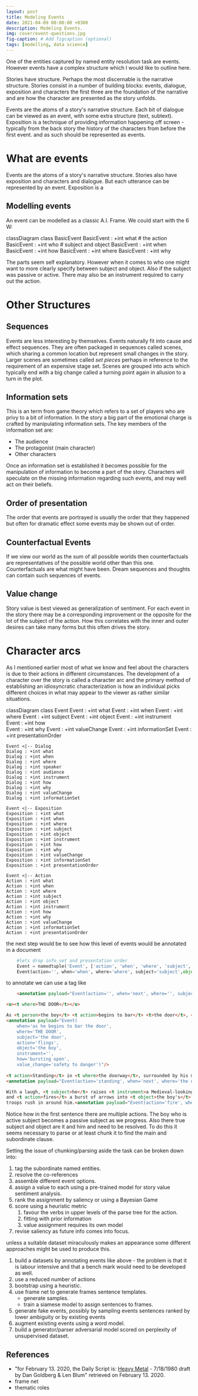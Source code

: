 ```yaml
---
layout: post
title: Modeling Events
date: 2021-04-09 00:00:00 +0300
description: Modeling Events. 
img: cover/event-questions.jpg 
fig-caption: # Add figcaption (optional)
tags: [modelling, data science] 
---
```


One of the entities captured by named entity resolution task are events. However events have a complex structure which I would like to outline here.

Stories have structure. Perhaps the most discernable is the narrative structure. Stories consist in a number of building blocks: events, dialogue, exposition and characters the first three are the foundation of the narrative and are how the character are presented as the story unfolds.

Events are the atoms of a story's narrative structure. Each bit of dialogue can be viewed as an event, with some extra structure (text, subtext). Exposition is a technique of providing information happening off screen - typically from the back story the history of the characters from before the first event. and as such should be represented as events.

# What are events

Events are the atoms of a story's narrative structure. Stories also have exposition and characters and dialogue. But each utterance can be represented by an event. Exposition is a

## Modelling events

An event can be modelled as a classic A.I. Frame. We could start with the 6 W:

<div class="mermaid">
classDiagram
    class BasicEvent
    BasicEvent : +int what # the action
    BasicEvent : +int who  # subject and object
    BasicEvent : +int when 
    BasicEvent : +int how
    BasicEvent : +int where
    BasicEvent : +int why
</div>

The parts seem self explanatory. However when it comes to who one might want to more clearly specify between subject and object. Also if the subject was passive or active. There may also be an instrument required to carry out the action.

# Other Structures

## Sequences

Events are less interesting by themselves. Events naturally fit into cause and effect sequences. They are often packaged in sequences called scenes, which sharing a common location but represent small changes in the story. Larger scenes are sometimes called *set pieces* perhaps in reference to the requirement of an expensive stage set. Scenes are grouped into acts which typically end with a big change called a turning point again in allusion to a turn in the plot.

## Information sets

This is an term from game theory which refers to a set of players who are privy to a bit of information. In the story a big part of the emotional charge is crafted by manipulating information sets. The key members of the information set are:
- The audience
- The protagonist (main character)
- Other characters

Once an information set is established it becomes possible for the manipulation of information to become a part of the story. Characters will speculate on the missing information regarding such events, and may well act on their beliefs.

## Order of presentation

The order that events are portrayed is usually the order that they happened but often for dramatic effect some events may be shown out of order.

## Counterfactual Events

If we view our world as the sum of all possible worlds then counterfactuals are representatives of the possible world other than this one. Counterfactuals are what might have been. Dream sequences and thoughts can contain such sequences of events.

## Value change

Story value is best viewed as generalization of sentiment. For each event in the story there may be a corresponding improvement or the opposite for the lot of the subject of the action. How this correlates with the inner and outer desires can take many forms but this often drives the story.

 # Character arcs
 
 As I mentioned earlier most of what we know and feel about the characters is due to their actions in different circumstances. The development of a character over the story is called a character arc and the primary method of establishing an idiosyncratic characterization is how an individual picks different choices in what may appear to the viewer as rather similar situations.

<div class="mermaid">

classDiagram
    class Event
    Event : +int what
    Event : +int when
    Event : +int where
    Event : +int subject
    Event : +int object
    Event : +int instrument    
    Event : +int how    
    Event : +int why
    Event : +int valueChange
    Event : +int informationSet
    Event : +int presentationOrder
    
    Event <|-- Dialog
    Dialog : +int what
    Dialog : +int when
    Dialog : +int where
    Dialog : +int speaker
    Dialog : +int audience
    Dialog : +int instrument
    Dialog : +int how    
    Dialog : +int why
    Dialog : +int valueChange
    Dialog : +int informationSet
 
    Event <|-- Exposition
    Exposition : +int what
    Exposition : +int when
    Exposition : +int where
    Exposition : +int subject
    Exposition : +int object
    Exposition : +int instrument    
    Exposition : +int how    
    Exposition : +int why
    Exposition : +int valueChange
    Exposition : +int informationSet
    Exposition : +int presentationOrder

    Event <|-- Action
    Action : +int what
    Action : +int when
    Action : +int where
    Action : +int subject
    Action : +int object
    Action : +int instrument    
    Action : +int how    
    Action : +int why
    Action : +int valueChange
    Action : +int informationSet
    Action : +int presentationOrder
</div>

the next step would be to see how this level of events would be annotated in a document

```python
    #lets drop info_set and presentation order
    Event = namedtuple('Event', ['action', 'when', 'where', 'subject','object','instrument','how','why','value_change'])
    Event(action='', when='when', where='where', subject='subject',object='object',instrument='instrument',how='how',why='why',value_change='life to death')
```

to annotate we can use a tag like
```html
    <annotation payload="Event(action='', when='next', where='', subject='',object='',instrument='',how='',why='',value_change='')
```

```html
<u><t where>THE DOOR</t></u>

As <t person>the boy</t> <t action>begins to bar</t> <t>the door</t>, <t subject co_ref='the door'>it</t> <t action>bursts open flinging</t> <t subject co_ref='the boy'>him</t> <t destination>aside</t>.
<annotation payload="Event(
    when='as he begins to bar the door', 
    where='THE DOOR', 
    subject='the door',
    action='flings', 
    object='the boy',
    instrument='',
    how='bursting open',
    value_change='safety to danger')"/>
  
<t action>Standing</t> in <t where>the doorway</t>, surrounded by his men, is <t who>the BARBARIAN LEADER</t>.
<annotation payload="Event(action='standing', when='next', where='the door', subject='barbarian leader',object='',instrument='',how='surrounded by his men',why='',value_change='')"/>

With a laugh, <t subject>he</t> raises <t instrument>a Medieval-looking multiple cross-bow<t>
and <t action>fires</t> a burst of arrows into <t object>the boy's</t> chest, as the crazed
troops rush in around him.<annotation payload="Event(action='fire', when='next', where='the door', subject='BARBARIAN LEADER',object='the boy',instrument='cross-bow',how='with a laugh',why='entertainment',value_change='life to death')"/>
```
Notice how in the first sentence there are multiple actions. The boy who is active subject becomes a passive subject as we progress. Also there true subject and object are it and him and need to be resolved. To do this it seems necessary to parse or at least chunk it to find the main and subordinate clause.

Setting the issue of chunking/parsing aside the task can be broken down into:
1. tag the subordinate named entities. 
1. resolve the co-references 
1. assemble different event options.
1. assign a value to each using a pre-trained model for story value sentiment analysis.
1. rank the assignment by saliency or using a Bayesian Game
1. score using a heuristic metric
    1. favour the verbs in upper levels of the parse tree for the action.
    1. fitting with prior information 
    1. value assignment requires its own model
1. revise saliency as future info comes into focus.

unless a suitable dataset miraculously makes an appearance some different approaches might be used to produce this.

1. build a datasets by annotating events like above - the problem is that it is labour intensive and that a bench mark would need to be developed as well. 
1. use a reduced number of actions
1. bootstrap using a heuristic.
1. use frame net to generate frames sentence templates.
    - generate samples.
    - train a siamese model to assign sentences to frames.
1. generate fake events, possibly by sampling events sentences ranked by lower ambiguity or by existing events
1. augment existing events using a word model.
1. build a generator/parser adversarial model scored on perplexity of unsupervised dataset.

## References

- "for February 13. 2020, the Daily Script is: [Heavy Metal](https://www.dailyscript.com/scripts/Heavy-Metal.htm) - 7/18/1980 draft by Dan Goldberg & Len Blum" retrieved on February 13. 2020.
- frame net
- thematic roles

